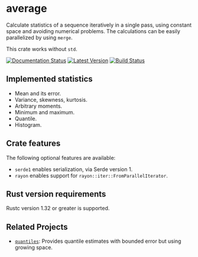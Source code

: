 # average

Calculate statistics of a sequence iteratively in a single pass, using
constant space and avoiding numerical problems. The calculations can be
easily parallelized by using `merge`.

This crate works without `std`.

[![Documentation Status]][docs.rs]
[![Latest Version]][crates.io]
[![Build Status]][travis]

[Documentation Status]: https://docs.rs/average/badge.svg
[docs.rs]: https://docs.rs/average
[Build Status]: https://travis-ci.org/vks/average.svg?branch=master
[travis]: https://travis-ci.org/vks/average
[Latest Version]: https://img.shields.io/crates/v/average.svg
[crates.io]: https://crates.io/crates/average


## Implemented statistics

* Mean and its error.
* Variance, skewness, kurtosis.
* Arbitrary moments.
* Minimum and maximum.
* Quantile.
* Histogram.


## Crate features

The following optional features are available:

* `serde1` enables serialization, via Serde version 1.
* `rayon` enables support for `rayon::iter::FromParallelIterator`.


## Rust version requirements

Rustc version 1.32 or greater is supported.


## Related Projects

* [`quantiles`](https://crates.io/crates/quantiles):
  Provides quantile estimates with bounded error but using growing space.
